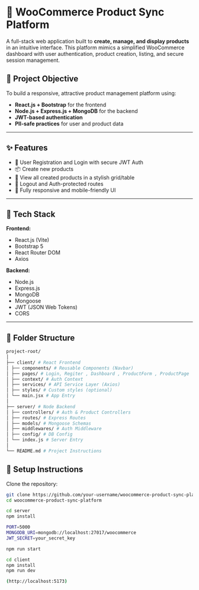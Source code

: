 # 🛒 WooCommerce Product Sync Platform

A full-stack web application built to **create, manage, and display products** in an intuitive interface. This platform mimics a simplified WooCommerce dashboard with user authentication, product creation, listing, and secure session management.

## 🚀 Project Objective

To build a responsive, attractive product management platform using:

- **React.js + Bootstrap** for the frontend
- **Node.js + Express.js + MongoDB** for the backend
- **JWT-based authentication**
- **PII-safe practices** for user and product data

---

## ✨ Features

- 🔐 User Registration and Login with secure JWT Auth
- 📦 Create new products
- 🧾 View all created products in a stylish grid/table
- 🚪 Logout and Auth-protected routes
- 📱 Fully responsive and mobile-friendly UI

---

## 🧰 Tech Stack

**Frontend:**
- React.js (Vite)
- Bootstrap 5
- React Router DOM
- Axios

**Backend:**
- Node.js
- Express.js
- MongoDB
- Mongoose
- JWT (JSON Web Tokens)
- CORS

---

## 📁 Folder Structure
```bash
project-root/
│
├── client/ # React Frontend
│ ├── components/ # Reusable Components (Navbar)
│ ├── pages/ # Login, Regiter , Dashboard , ProductForm , ProductPage
│ ├── context/ # Auth Context
│ ├── services/ # API Service Layer (Axios)
│ ├── styles/ # Custom styles (optional)
│ └── main.jsx # App Entry
│
├── server/ # Node Backend
│ ├── controllers/ # Auth & Product Controllers
│ ├── routes/ # Express Routes
│ ├── models/ # Mongoose Schemas
│ ├── middlewares/ # Auth Middleware
│ ├── config/ # DB Config
│ └── index.js # Server Entry
│
└── README.md # Project Instructions
```
## 🧪 Setup Instructions

Clone the repository:

```bash
git clone https://github.com/your-username/woocommerce-product-sync-platform.git
cd woocommerce-product-sync-platform
```
```bash
cd server
npm install
```
```bash
PORT=5000
MONGODB_URI=mongodb://localhost:27017/woocommerce
JWT_SECRET=your_secret_key
```
```bash
npm run start
```
```bash
cd client
npm install
npm run dev
```
```bash
(http://localhost:5173)
```




